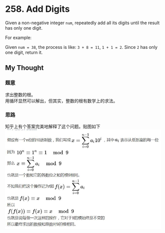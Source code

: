 # 258. Add Digits
Given a non-negative integer `num`, repeatedly add all its digits until the result has only one digit.

For example:

Given `num = 38`, the process is like: `3 + 8 = 11`, `1 + 1 = 2`. Since `2` has only one digit, return it.
## My Thought
### 题意
求出整数的根。  
用循环显然可以解出，但其实，整数的根有数学上的求法。 
### 思路
知乎上有个答案完美地解释了这个问题。贴图如下
![](https://github.com/Holy-Shine/MarkdownPhotos/blob/master/leetcode/258.JPG?raw=true)